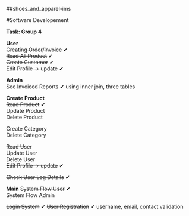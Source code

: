##shoes_and_apparel-ims <br>	

#Software Developement

**Task: Group 4**<br>

**User** <br>
~~Creating Order/Invoice~~ ✔ <br>
~~Read All Product~~ ✔ <br>
~~Create Customer~~ ✔  <br>
~~Edit Profile -> update~~  ✔ <br>

**Admin** <br>
~~See Invoiced Reports~~ ✔ using inner join, three tables  <br>

**Create Product** <br>
~~Read Product~~ ✔ <br>
Update Product <br>
Delete Product <br>

Create Category <br>
Delete Category <br>

~~Read User~~ <br>
Update User <br>
Delete User <br>
~~Edit Profile -> update~~ ✔ <br>

~~Check User Log Details~~ ✔ <br>

**Main**
~~System Flow User~~ ✔ <br>
System Flow Admin <br>

~~Login System~~ ✔
~~User Registration~~ ✔ username, email, contact validation <br>